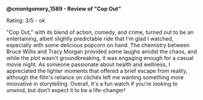 **@cmontgomery_1589 - Review of "Cop Out"**

Rating: 3/5 - ok

"Cop Out," with its blend of action, comedy, and crime, turned out to be an entertaining, albeit slightly predictable ride that I'm glad I watched, especially with some delicious popcorn on hand. The chemistry between Bruce Willis and Tracy Morgan provided some laughs amidst the chaos, and while the plot wasn't groundbreaking, it was engaging enough for a casual movie night. As someone passionate about health and wellness, I appreciated the lighter moments that offered a brief escape from reality, although the film's reliance on clichés left me wanting something more innovative in storytelling. Overall, it's a fun watch if you're looking to unwind, but don’t expect it to be a life-changer!